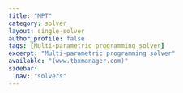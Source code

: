 ```yaml
---
title: "MPT"
category: solver
layout: single-solver
author_profile: false
tags: [Multi-parametric programming solver]
excerpt: "Multi-parametric programming solver"
available: "(www.tbxmanager.com)"
sidebar:
  nav: "solvers"
---
```

